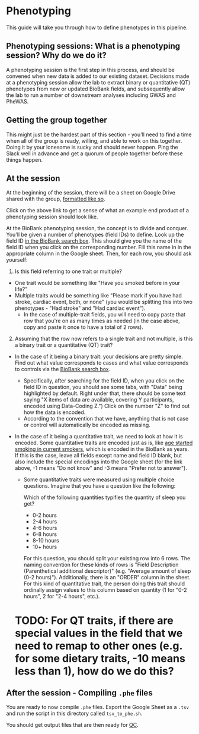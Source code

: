 # Phenotyping

This guide will take you through how to define phenotypes in this pipeline.

## Phenotyping sessions: What is a phenotyping session? Why do we do it?

A phenotyping session is the first step in this process, and should be convened when new data is added to our existing dataset. Decisions made at a phenotyping session allow the lab to extract binary or quantitative (QT) phenotypes from new or updated BioBank fields, and subsequently allow the lab to run a number of downstream analyses including GWAS and PheWAS.

## Getting the group together

This might just be the hardest part of this section - you'll need to find a time when all of the group is ready, willing, and able to work on this together. Doing it by your lonesome is sucky and should never happen. Ping the Slack well in advance and get a quorum of people together before these things happen.

## At the session

At the beginning of the session, there will be a sheet on Google Drive shared with the group, [formatted like so](https://github.com/rivas-lab/ukbb-tools/blob/master/phenotyping_sessions/example_phenotyping_session.tsv).

Click on the above link to get a sense of what an example end product of a phenotyping session should look like.

At the BioBank phenotyping session, the concept is to divide and conquer. You'll be given a number of phenotypes (field IDs) to define. Look up the field ID [in the BioBank search box](http://biobank.ctsu.ox.ac.uk/crystal/search.cgi). This should give you the name of the field ID when you click on the corresponding number. Fill this name in in the appropriate column in the Google sheet. Then, for each row, you should ask yourself:

1) Is this field referring to one trait or multiple? 
- One trait would be something like "Have you smoked before in your life?"
- Multiple traits would be something like "Please mark if you have had stroke, cardiac event, both, or none" (you would be splitting this into two phenotypes - "Had stroke" and "Had cardiac event").
    - In the case of multiple-trait fields, you will need to copy paste that row that you're on as many times as needed (in the case above, copy and paste it once to have a total of 2 rows). 
  
2) Assuming that the row now refers to a single trait and not multiple, is this a binary trait or a quantitative (QT) trait? 
- In the case of it being a binary trait: your decisions are pretty simple. Find out what value corresponds to cases and what value corresponds to controls via the [BioBank search box](http://biobank.ctsu.ox.ac.uk/crystal/search.cgi).
  - Specifically, after searching for the field ID, when you click on the field ID in question, you should see some tabs, with "Data" being highlighted by default. Right under that, there should be some text saying "X items of data are available, covering Y participants, encoded using Data-Coding Z.") Click on the number "Z" to find out how the data is encoded.
  - According to the convention that we have, anything that is not case or control will automatically be encoded as missing.
- In the case of it being a quantitative trait, we need to look at how it is encoded. Some quantitative traits are encoded just as is, like [age started smoking in current smokers](http://biobank.ctsu.ox.ac.uk/crystal/field.cgi?id=3436), which is encoded in the BioBank as years. If this is the case, leave all fields except name and field ID blank, but also include the special encodings into the Google sheet (for the link above, -1 means "Do not know" and -3 means "Prefer not to answer").
  - Some quantitative traits were measured using multiple choice questions. Imagine that you have a question like the following:
    
    Which of the following quantities typifies the quantity of sleep you get?
    - 0-2 hours
    - 2-4 hours
    - 4-6 hours
    - 6-8 hours
    - 8-10 hours
    - 10+ hours
    
    For this question, you should split your existing row into 6 rows. The naming convention for these kinds of rows is "Field Description (Parenthetical additional descriptor)" (e.g. "Average amount of sleep (0-2 hours)"). Additionally, there is an "ORDER" column in the sheet. For this kind of quantitative trait, the person doing this trait should ordinally assign values to this column based on quantity (1 for "0-2 hours", 2 for "2-4 hours", etc.).
  
  # TODO: For QT traits, if there are special values in the field that we need to remap to other ones (e.g. for some dietary traits, -10 means less than 1), how do we do this?
  
## After the session - Compiling `.phe` files
  
You are ready to now compile `.phe` files. Export the Google Sheet as a `.tsv` and run the script in this directory called `tsv_to_phe.sh`.

You should get output files that are then ready for [QC](https://github.com/rivas-lab/ukbb-tools/tree/master/qc).
